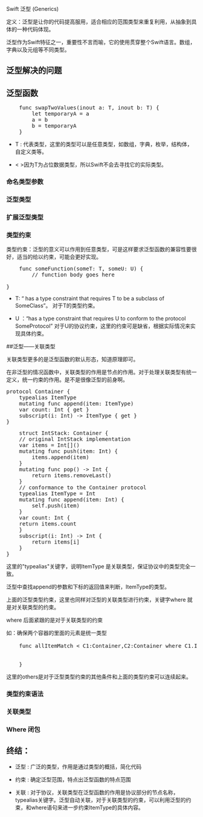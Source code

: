 Swift 泛型 (Generics)

定义：泛型是让你的代码提高服用，适合相应的范围类型来重复利用，从抽象到具体的一种代码体现。

泛型作为Swift特征之一，重要性不言而喻，它的使用贯穿整个Swift语言。数组，字典以及元组等不同类型。

## 泛型解决的问题


## 泛型函数

<pre lang=swift>
	func swapTwoValues<T>(inout a: T, inout b: T) {
	    let temporaryA = a
	    a = b
	    b = temporaryA
	}
</pre>

* T : 代表类型，这里的类型可以是任意类型，如数组，字典，枚举，结构体，自定义类等。

* < >因为T为占位数据类型，所以Swift不会去寻找它的实际类型。

### 命名类型参数

### 泛型类型

### 扩展泛型类型

### 类型约束

类型约束：泛型的意义可以作用到任意类型，可是这样要求泛型函数的兼容性要很好，适当的给以约束，可能会更好实现。

<pre lang=swift>
	func someFunction<T: SomeClass, U: SomeProtocol>(someT: T, someU: U) {
	    // function body goes here
	    <!-- T: SomeClass, U: SomeProtocol -->
}
</pre>

* T:  “ has a type constraint that requires T to be a subclass of SomeClass”。 对于T的类型约束。

* U ：“has a type constraint that requires U to conform to the protocol SomeProtocol” 对于U的协议约束，这里的约束可是缺省，根据实际情况来实现具体约束。


##泛型——关联类型

关联类型更多的是泛型函数的默认形态，知道原理即可。

在非泛型的情况函数中，关联类型的作用是节点的作用。对于处理关联类型有统一定义，统一约束的作用。是不是很像泛型的前身啊。

<pre lang=swift>
protocol Container {
    typealias ItemType
    mutating func append(item: ItemType)
    var count: Int { get }
    subscript(i: Int) -> ItemType { get }
}
</pre>

<pre lang=swift>
	struct IntStack: Container {
    // original IntStack implementation
    var items = Int[]()
    mutating func push(item: Int) {
        items.append(item)
    }
    mutating func pop() -> Int {
        return items.removeLast()
    }
    // conformance to the Container protocol
    typealias ItemType = Int
    mutating func append(item: Int) {
        self.push(item)
    }
    var count: Int {
    return items.count
    }
    subscript(i: Int) -> Int {
        return items[i]
    }
}
</pre>

这里的"typealias"关键字，说明ItemType 是关联类型，保证协议中的类型完全一致。

泛型中查找append的参数和下标的返回值来判断，ItemType的类型。

上面的泛型类型约束，这里也同样对泛型的关联类型进行约束，关键字where 就是对关联类型的约束。

where 后面紧跟的是对于关联类型的约束

如：确保两个容器的里面的元素是统一类型

<pre lang=swift>
	func allItemMatch < C1:Container,C2:Container where C1.ItemType == C2.ItemType, others>（someCon:C1,otherCon:C2）{


	}
</pre>

这里的others是对于泛型类型约束的其他条件和上面的类型约束可以连续起来。

### 类型约束语法

### 关联类型

### Where 闭包

## 终结：

* 泛型 : 广泛的类型，作用是通过类型的概括，简化代码

* 约束 : 确定泛型范围，特点出泛型函数的特点范围

* 关联 : 对于协议，关联类型在泛型函数的作用是协议部分的节点名称，typealias关键字。泛型自动关联，对于关联类型的约束，可以利用泛型的约束，和where语句来进一步约束ItemType的具体内容。
